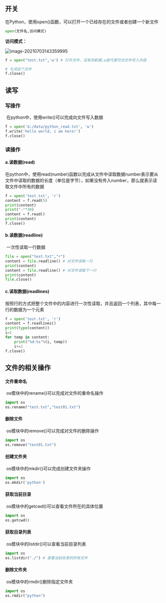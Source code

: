 ## 开关

​	在Python，使用open()函数，可以打开一个已经存在的文件或者创建一个新文件

```python
open(文件名,访问模式)
```

**访问模式：**

![image-20210703143359995](C:\Users\Mihan\AppData\Roaming\Typora\typora-user-images\image-20210703143359995.png)

```python
f = open("test.txt",'w') # 打开文件，没有则新建,w是代表可对文件写入内容

# 关闭这个文件
f.close()  
```



## 读写

### 写操作

​	在python中，使用write()可以完成向文件写入数据

```python
f = open('G:/data/python_read.txt', 'w')
f.write('hello world, i am here!')
f.close()
```



### 读操作

#### a.读数据(read)

​	在python中，使用read(number)函数以完成从文件中读取数据number表示要从文件中读取的数据的长度（单位是字节），如果没有传入number，那么就表示读取文件中所有的数据

```python
f = open('test.txt', 'r')
content = f.read(5)
print(content)
print("-"*30)
content = f.read()
print(content)
f.close()
```



#### b.读数据(readline)

​	一次性读取一行数据

```python
file = open("test.txt","r")
content = file.readline() # 对文件读取一行
print(content)
content = file.readline() # 对文件读取下一行
print(content)
file.close()
```



#### c.读取数据(readlines)

​	按照行的方式把整个文件中的内容进行一次性读取，并且返回一个列表，其中每一行的数据为一个元素

```python
f = open('test.txt', 'r')
content = f.readlines()
print(type(content))
i=1
for temp in content:
	print("%d:%s"%(i, temp))
	i+=1
f.close()
```



## 文件的相关操作

#### 文件重命名

​	os模块中的rename()可以完成对文件的重命名操作

```python
import os
os.rename("test.txt","test01.txt")
```

#### 删除文件

​	os模块中的remove()可以完成对文件的删除操作

```python
import os
os.remove("test01.txt")
```

#### 创建文件夹

​	os模块中的mkdir()可以完成创建文件夹操作

```python
import os
os.mkdir('python')
```

#### 获取当前目录

​	os模块中的getcwd()可以查看文件所在的具体位置

```python
import os
os.getcwd()
```

#### 获取目录列表

​	os模块中的listdir()可以查看当前目录列表

```python
import os
os.listdir("./") # 查看当前目录的所有文件
```

#### 删除文件夹

​	os模块中的rmdir()删除指定文件夹

```python
import os
os.rmdir("python")
```

